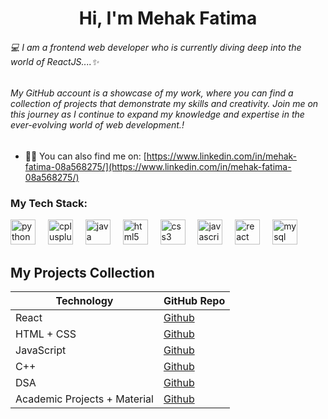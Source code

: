 <h1 align="center">Hi, I'm Mehak Fatima</h1>
<h6 align="left">💻 I am a frontend web developer who is currently diving deep into the world of ReactJS....✨ </h6>
<h6>My GitHub account is a showcase of my work, where you can find a collection of projects that demonstrate my skills and creativity. Join me on this journey as I continue to expand my knowledge and expertise in the ever-evolving world of web development.!</h6>

- 👨‍💻 You can also find me on: [https://www.linkedin.com/in/mehak-fatima-08a568275/](https://www.linkedin.com/in/mehak-fatima-08a568275/)

<h3 align="left">My Tech Stack:</h3>
<div align="left">
  <img src="https://cdn.jsdelivr.net/gh/devicons/devicon/icons/python/python-original.svg" height="40" alt="python logo"  />
  <img width="12" />
  <img src="https://cdn.jsdelivr.net/gh/devicons/devicon/icons/cplusplus/cplusplus-original.svg" height="40" alt="cplusplus logo"  />
  <img width="12" />
  <img src="https://cdn.jsdelivr.net/gh/devicons/devicon/icons/java/java-original.svg" height="40" alt="java logo"  />
  <img width="12" />
  <img src="https://cdn.jsdelivr.net/gh/devicons/devicon/icons/html5/html5-original.svg" height="40" alt="html5 logo"  />
  <img width="12" />
  <img src="https://cdn.jsdelivr.net/gh/devicons/devicon/icons/css3/css3-original.svg" height="40" alt="css3 logo"  />
  <img width="12" />
  <img src="https://cdn.jsdelivr.net/gh/devicons/devicon/icons/javascript/javascript-original.svg" height="40" alt="javascript logo"  />
  <img width="12" />
  <img src="https://cdn.jsdelivr.net/gh/devicons/devicon/icons/react/react-original.svg" height="40" alt="react logo"  />
  <img width="12" />
  <img src="https://cdn.jsdelivr.net/gh/devicons/devicon/icons/mysql/mysql-original.svg" height="40" alt="mysql logo"  />

 
##  My Projects Collection 
|Technology   | GitHub Repo| 
|--------------|-------------|
| React   |[Github](https://github.com/MehakRauf/React_Projects)|
| HTML + CSS    | [Github](https://github.com/MehakRauf/CSS_HTML_PROJECTS)|
| JavaScript   | [Github](https://github.com/MehakRauf/JavaScriptProjects)|
| C++    |[Github](https://github.com/MehakRauf/Cpp-Questions)|
| DSA    |[Github](https://github.com/MehakRauf/DSA_CHALLENGE)|
| Academic Projects + Material    |[Github](https://github.com/MehakRauf/Third_Year_Material)|



